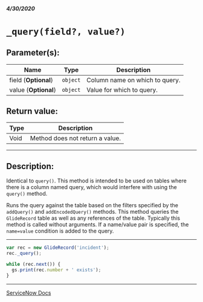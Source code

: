 ##### 4/30/2020
# `_query(field?, value?)`
## Parameter(s):
| Name | Type | Description |
|---|---|---|
| field (**Optional**) | `object` | Column name on which to query. |
| value (**Optional**) | `object` | Value for which to query. |

## Return value:
| Type | Description |
|---|---|
| Void | Method does not return a value. |

---

## Description:
Identical to `query()`.  This method is intended to be used on tables where there is a column named query, which would interfere with using the `query()` method.

Runs the query against the table based on the filters specified by the `addQuery()` and `addEncodedQuery()` methods.  This method queries the `GlideRecord` table as well as any references of the table.  Typically this method is called without arguments.  If a name/value pair is specified, the `name=value` condition is added to the query.

---

```js
var rec = new GlideRecord('incident');
rec._query();

while (rec.next()) {
  gs.print(rec.number + ' exists');
}
```

---

[ServiceNow Docs](https://developer.servicenow.com/dev.do#!/reference/api/newyork/server/no-namespace/c_GlideRecordScopedAPI#SGR-_query_O_O)